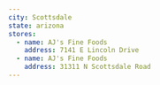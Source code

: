 ```yaml
---
city: Scottsdale
state: arizona
stores:
  - name: AJ's Fine Foods
    address: 7141 E Lincoln Drive
  - name: AJ's Fine Foods
    address: 31311 N Scottsdale Road
---
```

